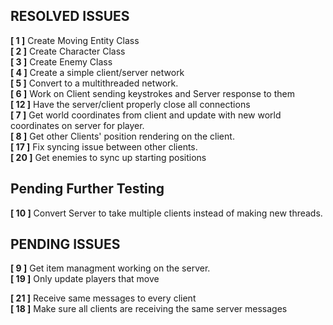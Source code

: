 ## RESOLVED ISSUES ##
**[ 1 ]** Create Moving Entity Class<br>
**[ 2 ]** Create Character Class<br>
**[ 3 ]** Create Enemy Class<br>
**[ 4 ]** Create a simple client/server network<br>
**[ 5 ]** Convert to a multithreaded network.<br>
**[ 6 ]** Work on Client sending keystrokes and Server response to them<br>
**[ 12 ]** Have the server/client properly close all connections<br>
**[ 7 ]** Get world coordinates from client and update with new world coordinates on
server for player.<br>
**[ 8 ]** Get other Clients' position rendering on the client.<br>
**[ 17 ]** Fix syncing issue between other clients.<br>
**[ 20 ]** Get enemies to sync up starting positions<br>

## Pending Further Testing ##
**[ 10 ]** Convert Server to take multiple clients instead of making new threads.
## PENDING ISSUES ##
**[ 9 ]** Get item managment working on the server.<br>
**[ 19 ]** Only update players that move<br>

**[ 21 ]** Receive same messages to every client<br>
**[ 18 ]** Make sure all clients are receiving the same server messages<br>